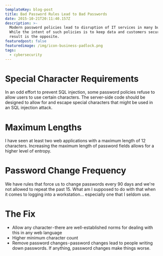 ```yaml
---
templateKey: blog-post
title: Bad Password Rules Lead to Bad Passwords
date: 2015-10-21T20:11:40.157Z
description: >-
  Modern password policies lead to disruption of IT services in many businesses.
  While the intent of such policies is to keep data and customers secure, the
  result is the opposite.
featuredpost: false
featuredimage: /img/icon-business-padlock.png
tags:
  - cybersecurity
---
```


# Special Character Requirements
In an odd effort to prevent SQL injection, some password policies refuse to allow users to use certain characters. The server-side code should be designed to allow for and escape special characters that might be used in an SQL injection attack. 
# Maximum Lengths
I have seen at least two web applications with a maximum length of 12 characters. Increasing the maximum length of password fields allows for a higher level of entropy.
# Password Change Frequency
We have rules that force us to change passwords every 90 days and we're not allowed to repeat the past 15. What am I supposed to do with that when it comes to logging into a workstation… especially one that I seldom use.
# The Fix
- Allow any character - there are well-established norms for dealing with this in any web language
- Higher minimum character count
- Remove password changes - password changes lead to people writing down passwords. If anything, password changes make things worse.
